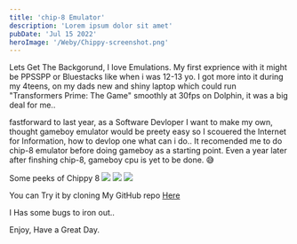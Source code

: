 ```yaml
---
title: 'chip-8 Emulator'
description: 'Lorem ipsum dolor sit amet'
pubDate: 'Jul 15 2022'
heroImage: '/Weby/Chippy-screenshot.png'
---
```


Lets Get The Backgorund, I love Emulations. My first exprience with it might be PPSSPP or Bluestacks like when i was 12-13 yo. I got more into it during my 4teens, on my dads new and shiny laptop which could run "Transformers Prime: The Game" smoothly at 30fps on Dolphin, it was a big deal for me..

fastforward to last year, as a Software Devloper I want to make my own,
thought gameboy emulator would be preety easy so I scouered the Internet for Information, how to devlop one what can i do..
It recomended me to do chip-8 emulator before doing gameboy as a starting point.
Even a year later after finshing chip-8, gameboy cpu is yet to be done. 😅


Some peeks of Chippy 8
<img src="/Weby/Chippy8_SI.png">
<img src="/Weby/chippy8_TANK.png">
<img src="/Weby/tetris.png">

You can Try it by cloning My GitHub repo <a href="https://github.com/BhaveshS03/Chippy8">Here</a>

I Has some bugs to iron out..

Enjoy, Have a Great Day.
